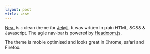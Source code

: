 ```yaml
---
layout: post
title: Neat
---
```


[Neat](https://github.com/ververcpp/Neat) is a clean theme for [Jekyll](http://jekyllrb.com 'Jekyll').
It was written  in plain HTML, SCSS & Javascript. The agile nav-bar is powered by 
[Headroom.js](https://www.github.com/WickyNilliams/headroom.js, 'Headroom.js').

The theme is mobile optimised and looks great in Chrome, safari and Firefox.